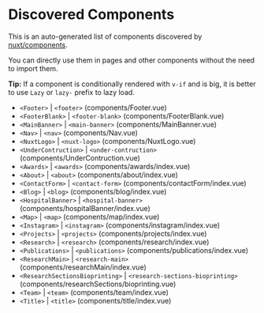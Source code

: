 # Discovered Components

This is an auto-generated list of components discovered by [nuxt/components](https://github.com/nuxt/components).

You can directly use them in pages and other components without the need to import them.

**Tip:** If a component is conditionally rendered with `v-if` and is big, it is better to use `Lazy` or `lazy-` prefix to lazy load.

- `<Footer>` | `<footer>` (components/Footer.vue)
- `<FooterBlank>` | `<footer-blank>` (components/FooterBlank.vue)
- `<MainBanner>` | `<main-banner>` (components/MainBanner.vue)
- `<Nav>` | `<nav>` (components/Nav.vue)
- `<NuxtLogo>` | `<nuxt-logo>` (components/NuxtLogo.vue)
- `<UnderContruction>` | `<under-contruction>` (components/UnderContruction.vue)
- `<Awards>` | `<awards>` (components/awards/index.vue)
- `<About>` | `<about>` (components/about/index.vue)
- `<ContactForm>` | `<contact-form>` (components/contactForm/index.vue)
- `<Blog>` | `<blog>` (components/blog/index.vue)
- `<HospitalBanner>` | `<hospital-banner>` (components/hospitalBanner/index.vue)
- `<Map>` | `<map>` (components/map/index.vue)
- `<Instagram>` | `<instagram>` (components/instagram/index.vue)
- `<Projects>` | `<projects>` (components/projects/index.vue)
- `<Research>` | `<research>` (components/research/index.vue)
- `<Publications>` | `<publications>` (components/publications/index.vue)
- `<ResearchMain>` | `<research-main>` (components/researchMain/index.vue)
- `<ResearchSectionsBioprinting>` | `<research-sections-bioprinting>` (components/researchSections/bioprinting.vue)
- `<Team>` | `<team>` (components/team/index.vue)
- `<Title>` | `<title>` (components/title/index.vue)
